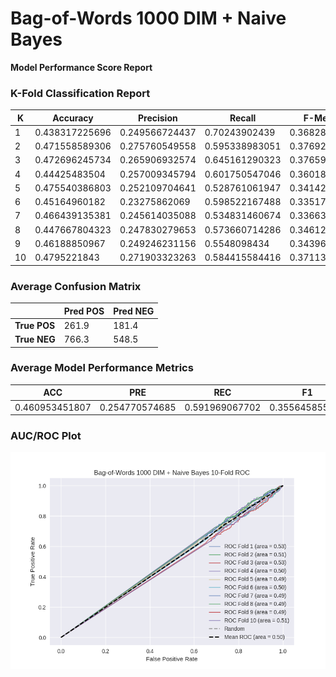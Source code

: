 # Bag-of-Words 1000 DIM + Naive Bayes
**Model Performance Score Report**

### K-Fold Classification Report
| K | Accuracy | Precision | Recall | F-Measure | AUC | Kappa |
| --- | --- | --- | --- | --- | --- | --- |
| 1 | 0.438317225696 | 0.249566724437 | 0.70243902439 | 0.368286445013 | 0.530241009601 | 0.0370701176199 |
| 2 | 0.471558589306 | 0.275760549558 | 0.595338983051 | 0.376928236083 | 0.510733255134 | 0.0157059669415 |
| 3 | 0.472696245734 | 0.265906932574 | 0.645161290323 | 0.376597175521 | 0.530662216158 | 0.0414530080429 |
| 4 | 0.44425483504 | 0.257009345794 | 0.601750547046 | 0.360183366077 | 0.495341069065 | -0.00649287483167 |
| 5 | 0.475540386803 | 0.252109704641 | 0.528761061947 | 0.341428571429 | 0.492941021019 | -0.0103901738428 |
| 6 | 0.45164960182 | 0.23275862069 | 0.598522167488 | 0.335172413793 | 0.503033273093 | 0.00391448783688 |
| 7 | 0.466439135381 | 0.245614035088 | 0.534831460674 | 0.336633663366 | 0.48904558563 | -0.0157705854742 |
| 8 | 0.447667804323 | 0.247830279653 | 0.573660714286 | 0.346127946128 | 0.489120433479 | -0.0151890182328 |
| 9 | 0.46188850967 | 0.249246231156 | 0.5548098434 | 0.343966712899 | 0.492507896529 | -0.0106727049309 |
| 10 | 0.4795221843 | 0.271903323263 | 0.584415584416 | 0.371134020619 | 0.513272607023 | 0.0193786966016 |

### Average Confusion Matrix
| | Pred POS | Pred NEG |
| --- | --- | --- |
| **True POS** | 261.9 | 181.4 |
| **True NEG** | 766.3 | 548.5 |

### Average Model Performance Metrics
| ACC | PRE | REC | F1 | AUC | KAPP |
| --- | --- | --- | --- | --- | --- |
| 0.460953451807 | 0.254770574685 | 0.591969067702 | 0.355645855093 | 0.504689836673 | 0.00590069197305 |

### AUC/ROC Plot
![ROC Plot](bag-of-words_1000_dim_+_naive_bayes_auc-plot.png)
